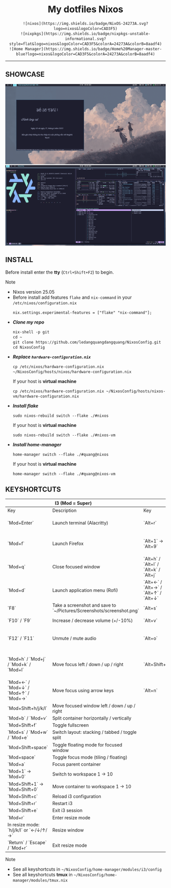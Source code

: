 <h1 align="center"> My dotfiles Nixos</h1>

<div align="center">

    ![nixos](https://img.shields.io/badge/NixOS-24273A.svg?logo=nixos&logoColor=CAD3F5)
    ![nixpkgs](https://img.shields.io/badge/nixpkgs-unstable-informational.svg?style=flat&logo=nixos&logoColor=CAD3F5&colorA=24273A&colorB=8aadf4)
    ![Home Manager](https://img.shields.io/badge/Home%20Manager-master-blue?logo=nixos&logoColor=CAD3F5&colorA=24273A&colorB=8aadf4)

</div>

---
## SHOWCASE
![zathura](./assets/zathura.png) 
![btop yazi and neofetch](./assets/btop-yazi-neofetch.png) 
## INSTALL
Before install enter the **tty** (`Ctrl+Shift+F2`) to begin.
> [!NOTE]
> * Nixos version 25.05
> * Before install add features `flake` and `nix-command` in your `/etc/nixos/configuration.nix`
>   ```
>   nix.settings.experimental-features = ["flake" "nix-command"];
>   ```
* ***Clone my repo***
    ```
    nix-shell -p git
    cd ~
    git clone https://github.com/ledangquangdangquang/NixosConfig.git
    cd NixosConfig
    ```
* ***Replace `hardware-configuration.nix`***
    ```
    cp /etc/nixos/hardware-configuration.nix ~/NixosConfig/hosts/nixos/hardware-configuration.nix
    ```
    If your host is **virtual machine**
    ```
    cp /etc/nixos/hardware-configuration.nix ~/NixosConfig/hosts/nixos-vm/hardware-configuration.nix
    ```
* ***Install flake***
    ```
    sudo nixos-rebuild switch --flake ./#nixos 
    ```
    If your host is **virtual machine**
    ```
    sudo nixos-rebuild switch --flake ./#nixos-vm
    ```
* ***Install home-manager***
    ```
    home-manager switch --flake ./#quang@nixos
    ```
    If your host is **virtual machine**
    ```
    home-manager switch --flake ./#quang@nixos-vm
    ```

## KEYSHORTCUTS
<table><thead><tr><th colspan="2">I3 (Mod = Super)</th><th colspan="2">Tmux</th></tr></thead><tbody><tr><td>Key</td><td>Description</td><td>Key</td><td>Description</td></tr><tr><td>`Mod+Enter`</td><td>Launch terminal (Alacritty)</td><td>`Alt+r`</td><td>Reload tmux configuration file</td></tr><tr><td>`Mod+f`</td><td>Launch Firefox</td><td>`Alt+1` → `Alt+9`</td><td>Quickly switch to window 1 → 9</td></tr><tr><td>`Mod+q`</td><td>Close focused window</td><td>`Alt+h` / `Alt+l` / `Alt+k` / `Alt+j`</td><td>Move focus to pane left / right / up / down</td></tr><tr><td>`Mod+d`</td><td>Launch application menu (Rofi)</td><td>`Alt+←` / `Alt+→` / `Alt+↑` / `Alt+↓`</td><td>Resize pane (left/right ±5, up/down ±3)</td></tr><tr><td>`F8`</td><td>Take a screenshot and save to `~/Pictures/Screenshots/screenshot.png`</td><td>`Alt+s`</td><td>Split pane horizontally</td></tr><tr><td>`F10` / `F9`</td><td>Increase / decrease volume (+/-10%)</td><td>`Alt+v`</td><td>Split pane vertically</td></tr>
<tr><td>`F12` / `F11`</td><td>Unmute / mute audio</td><td>`Alt+o`</td><td>Open Neovim with Telescope file search</td></tr><tr><td>`Mod+h` / `Mod+j` / `Mod+k` / `Mod+l`</td><td>Move focus left / down / up / right</td><td>`Alt+Shift+O`</td><td>Open Neovim with fuzzyvim file search (fzf preview)</td></tr><tr><td>`Mod+←` / `Mod+↓` / `Mod+↑` / `Mod+→`</td><td>Move focus using arrow keys</td><td>`Alt+n`</td><td>Create a new window</td></tr><tr><td>`Mod+Shift+h/j/k/l`</td><td>Move focused window left / down / up / right</td><td></td><td></td></tr><tr><td>`Mod+b` / `Mod+v`</td><td>Split container horizontally / vertically</td><td></td><td></td></tr><tr><td>`Mod+Shift+f`</td><td>Toggle fullscreen</td><td></td><td></td></tr><tr><td>`Mod+s` / `Mod+w` / `Mod+e`</td><td>Switch layout: stacking / tabbed / toggle split</td><td></td><td></td></tr><tr><td>`Mod+Shift+space`</td><td>Toggle floating mode for focused window</td><td></td><td></td></tr>
<tr><td>`Mod+space`</td><td>Toggle focus mode (tiling / floating)</td><td></td><td></td></tr><tr><td>`Mod+a`</td><td>Focus parent container</td><td></td><td></td></tr><tr><td>`Mod+1` → `Mod+0`</td><td>Switch to workspace 1 → 10</td><td></td><td></td></tr><tr><td>`Mod+Shift+1` → `Mod+Shift+0`</td><td>Move container to workspace 1 → 10</td><td></td><td></td></tr><tr><td>`Mod+Shift+c`</td><td>Reload i3 configuration</td><td></td><td></td></tr><tr><td>`Mod+Shift+r`</td><td>Restart i3</td><td></td><td></td></tr><tr><td>`Mod+Shift+e`</td><td>Exit i3 session</td><td></td><td></td></tr><tr><td>`Mod+r`</td><td>Enter resize mode</td><td></td><td></td></tr><tr><td>In resize mode: `h/j/k/l` or `←/↓/↑/→`</td><td>Resize window</td><td></td><td></td></tr><tr><td>`Return` / `Escape` / `Mod+r`</td><td>Exit resize mode</td><td></td><td></td></tr></tbody></table>

> [!NOTE]
> * See all keyshortcuts in `~/NixosConfig/home-manager/modules/i3/config` 
> * See all keyshortcuts **tmux** in `~/NixosConfig/home-manager/modules/tmux.nix`
